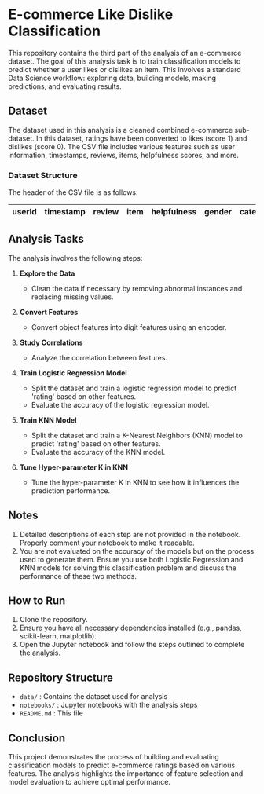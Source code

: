 # E-commerce Like Dislike Classification

This repository contains the third part of the analysis of an e-commerce dataset. The goal of this analysis task is to train classification models to predict whether a user likes or dislikes an item. This involves a standard Data Science workflow: exploring data, building models, making predictions, and evaluating results.

## Dataset

The dataset used in this analysis is a cleaned combined e-commerce sub-dataset. In this dataset, ratings have been converted to likes (score 1) and dislikes (score 0). The CSV file includes various features such as user information, timestamps, reviews, items, helpfulness scores, and more.

### Dataset Structure

The header of the CSV file is as follows:

| userId | timestamp | review | item | helpfulness | gender | category | item_id | item_price | user_city | rating |
|--------|-----------|--------|------|-------------|--------|----------|---------|------------|-----------|--------|

## Analysis Tasks

The analysis involves the following steps:

1. **Explore the Data**
   - Clean the data if necessary by removing abnormal instances and replacing missing values.

2. **Convert Features**
   - Convert object features into digit features using an encoder.

3. **Study Correlations**
   - Analyze the correlation between features.

4. **Train Logistic Regression Model**
   - Split the dataset and train a logistic regression model to predict 'rating' based on other features.
   - Evaluate the accuracy of the logistic regression model.

5. **Train KNN Model**
   - Split the dataset and train a K-Nearest Neighbors (KNN) model to predict 'rating' based on other features.
   - Evaluate the accuracy of the KNN model.

6. **Tune Hyper-parameter K in KNN**
   - Tune the hyper-parameter K in KNN to see how it influences the prediction performance.

## Notes

1. Detailed descriptions of each step are not provided in the notebook. Properly comment your notebook to make it readable.
2. You are not evaluated on the accuracy of the models but on the process used to generate them. Ensure you use both Logistic Regression and KNN models for solving this classification problem and discuss the performance of these two methods.

## How to Run

1. Clone the repository.
2. Ensure you have all necessary dependencies installed (e.g., pandas, scikit-learn, matplotlib).
3. Open the Jupyter notebook and follow the steps outlined to complete the analysis.

## Repository Structure

- `data/` : Contains the dataset used for analysis
- `notebooks/` : Jupyter notebooks with the analysis steps
- `README.md` : This file

## Conclusion

This project demonstrates the process of building and evaluating classification models to predict e-commerce ratings based on various features. The analysis highlights the importance of feature selection and model evaluation to achieve optimal performance.


